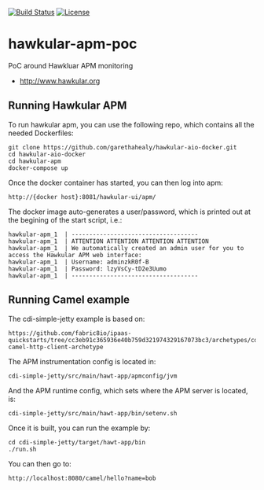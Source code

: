 [![Build Status](https://travis-ci.org/garethahealy/hawkular-apm-poc.svg?branch=master)](https://travis-ci.org/garethahealy/hawkular-apm-poc)
[![License](https://img.shields.io/hexpm/l/plug.svg?maxAge=2592000)]()

# hawkular-apm-poc
PoC around Hawkluar APM monitoring
- http://www.hawkular.org

## Running Hawkular APM
To run hawkular apm, you can use the following repo, which contains all the needed Dockerfiles:

    git clone https://github.com/garethahealy/hawkular-aio-docker.git
    cd hawkular-aio-docker
    cd hawkular-apm
    docker-compose up

Once the docker container has started, you can then log into apm:

    http://{docker host}:8081/hawkular-ui/apm/

The docker image auto-generates a user/password, which is printed out at the begining of the start script, i.e.:

    hawkular-apm_1  | ------------------------------------
    hawkular-apm_1  | ATTENTION ATTENTION ATTENTION ATTENTION
    hawkular-apm_1  | We automatically created an admin user for you to access the Hawkular APM web interface:
    hawkular-apm_1  | Username: adminzkR0f-B
    hawkular-apm_1  | Password: lzyVsCy-tD2e3Uumo
    hawkular-apm_1  | ------------------------------------
    
## Running Camel example
The cdi-simple-jetty example is based on:

    https://github.com/fabric8io/ipaas-quickstarts/tree/cc3eb91c365936e40b759d321974329167073bc3/archetypes/cdi-camel-http-client-archetype 

The APM instrumentation config is located in:

    cdi-simple-jetty/src/main/hawt-app/apmconfig/jvm
    
And the APM runtime config, which sets where the APM server is located, is:

    cdi-simple-jetty/src/main/hawt-app/bin/setenv.sh
    
Once it is built, you can run the example by:

    cd cdi-simple-jetty/target/hawt-app/bin
    ./run.sh
    
You can then go to:

    http://localhost:8080/camel/hello?name=bob









